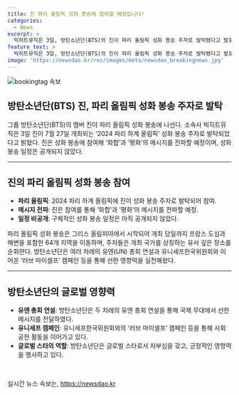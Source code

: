 ```yaml
---
title: 진 파리 올림픽 성화 봉송에 참여할 예정입니다!
categories:
  - News
excerpt: >
  빅히트뮤직은 3일, 방탄소년단(BTS)의 진이 파리 올림픽 성화 봉송 주자로 발탁됐다고 발표했습니다. 성화 봉송은 7월27일 개최되며, 이를 통해 화합과 평화의 메시지를 전달할 예정입니다. 방탄소년단은 유엔 총회 연설과 유니세프한국위원회와 협력한 러브 마이셀프 캠페인 등을 통해 긍정적인 영향력을 행사해왔습니다.
feature_text: >
  빅히트뮤직은 3일, 방탄소년단(BTS)의 진이 파리 올림픽 성화 봉송 주자로 발탁됐다고 발표했습니다. 성화 봉송은 7월27일 개최되며, 이를 통해 화합과 평화의 메시지를 전달할 예정입니다. 방탄소년단은 유엔 총회 연설과 유니세프한국위원회와 협력한 러브 마이셀프 캠페인 등을 통해 긍정적인 영향력을 행사해왔습니다.
image: 'https://newsdao.kr/res/images/meta/newsdao_breakingnews.jpg'
---
```


<p><img src="https://newsdao.kr/res/images/meta/newsdao_breakingnews.jpg" alt="bookingtag 속보" /></p>

<h2 data-ke-size="size26">방탄소년단(BTS) 진, 파리 올림픽 성화 봉송 주자로 발탁</h2>

<p data-ke-size="size16">그룹 방탄소년단(BTS)의 멤버 진이 파리 올림픽 성화 봉송에 나선다. 소속사 빅히트뮤직은 3일 진이 7월 27일 개최되는 ‘2024 파리 하계 올림픽’ 성화 봉송 주자로 발탁되었다고 밝혔다. 진은 성화 봉송에 참여해 ‘화합’과 ‘평화’의 메시지를 전파할 예정이며, 성화 봉송 일정은 공개되지 않았다.</p>

<hr>

<h2 data-ke-size="size24">진의 파리 올림픽 성화 봉송 참여</h2>

<ul>
<li><b>파리 올림픽</b>: 2024 파리 하계 올림픽에 진이 성화 봉송 주자로 발탁되어 참여.</li>
<li><b>메시지 전파</b>: 진은 참여를 통해 ‘화합’과 ‘평화’의 메시지를 전파할 예정.</li>
<li><b>일정 비공개</b>: 구체적인 성화 봉송 일정은 아직 공개되지 않았다.</li>
</ul>

<p data-ke-size="size16">파리 올림픽 성화 봉송은 그리스 올림피아에서 시작되어 개최 당일까지 프랑스 도심과 해변을 포함한 64개 지역을 이동하며, 주자들은 개최 국가를 상징하는 유서 깊은 장소를 순회한다. 방탄소년단은 여러 차례의 유엔(UN) 총회 연설과 유니세프한국위원회와 이어온 ‘러브 마이셀프’ 캠페인 등을 통해 선한 영향력을 실천해왔다.</p>

<hr>

<h2 data-ke-size="size24">방탄소년단의 글로벌 영향력</h2>

<ul>
<li><b>유엔 총회 연설</b>: 방탄소년단은 두 차례의 유엔 총회 연설을 통해 국제 무대에서 선한 메시지를 전달하였다.</li>
<li><b>유니세프 캠페인</b>: 유니세프한국위원회와의 ‘러브 마이셀프’ 캠페인 등을 통해 사회 공헌 활동을 이어가고 있다.</li>
<li><b>글로벌 스타의 역할</b>: 방탄소년단은 글로벌 스타로서 자부심을 갖고, 긍정적인 영향력을 행사하고 있다.</li>
</ul>

<p data-ke-size="size16">&nbsp;</p>
실시간 뉴스 속보는, <a href="https://newsdao.kr" rel="dofollow">https://newsdao.kr</a>


